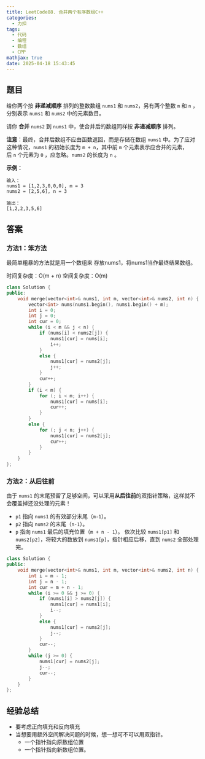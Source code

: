 ```yaml
---
title: LeetCode88. 合并两个有序数组C++
categories:
  - 力扣
tags:
  - 代码
  - 编程
  - 数组
  - CPP
mathjax: true
date: 2025-04-18 15:43:45
---
```

## 题目 
给你两个按 **非递减顺序** 排列的整数数组 `nums1` 和 `nums2`，另有两个整数 `m` 和 `n` ，分别表示 `nums1` 和 `nums2` 中的元素数目。

请你 **合并** `nums2` 到 `nums1` 中，使合并后的数组同样按 **非递减顺序** 排列。

**注意**：最终，合并后数组不应由函数返回，而是存储在数组 `nums1` 中。为了应对这种情况，`nums1` 的初始长度为 `m + n`，其中前 `m` 个元素表示应合并的元素，后 `n` 个元素为 `0` ，应忽略。`nums2` 的长度为 `n` 。


**示例：**

```text
输入：
nums1 = [1,2,3,0,0,0], m = 3  
nums2 = [2,5,6], n = 3

输出：
[1,2,2,3,5,6]
```


## 答案
### 方法1：笨方法
最简单粗暴的方法就是用一个数组来
存放nums1，将nums1当作最终结果数组。

时间复杂度：O(m + n)
空间复杂度：O(m)
```C++
class Solution {
public:
    void merge(vector<int>& nums1, int m, vector<int>& nums2, int n) {
        vector<int> nums(nums1.begin(), nums1.begin() + m);
        int i = 0;
        int j = 0;
        int cur = 0;
        while (i < m && j < n) {
            if (nums[i] < nums2[j]) {
                nums1[cur] = nums[i];
                i++;
            }
            else {
                nums1[cur] = nums2[j];
                j++;
            }
            cur++;
        }
        if (i < m) {
            for (; i < m; i++) {
                nums1[cur] = nums[i];
                cur++;
            }
        }
        else {
            for (; j < n; j++) {
                nums1[cur] = nums2[j];
                cur++;
            }
        }
    }
};
```
### 方法2：从后往前
由于 `nums1` 的末尾预留了足够空间，可以采用**从后往前**的双指针策略，这样就不会覆盖掉还没处理的元素！
- `p1` 指向 `nums1` 的有效部分末尾（`m-1`）。
- `p2` 指向 `nums2` 的末尾（`n-1`）。
- `p` 指向 `nums1` 最后的填充位置（`m + n - 1`）。
依次比较 `nums1[p1]` 和 `nums2[p2]`，将较大的数放到 `nums1[p]`，指针相应后移，直到 `nums2` 全部处理完。
```C++
class Solution {
public:
    void merge(vector<int>& nums1, int m, vector<int>& nums2, int n) {
        int i = m - 1;
        int j = n - 1;
        int cur = m + n - 1;
        while (i >= 0 && j >= 0) {
            if (nums1[i] > nums2[j]) {
                nums1[cur] = nums1[i];
                i--;
            }
            else {
                nums1[cur] = nums2[j];
                j--;
            }
            cur--;
        }
        while (j >= 0) {
            nums1[cur] = nums2[j];
            j--;
            cur--;
        }
    }
};

```

## 经验总结
- 要考虑正向填充和反向填充
- 当想要用额外空间解决问题的时候，想一想可不可以用双指针。
	- 一个指针指向原数组位置
	- 一个指针指向新数组位置。